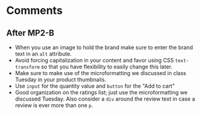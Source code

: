 # Comments

## After MP2-B

* When you use an image to hold the brand make sure to enter the brand text in an `alt` attribute.
* Avoid forcing capitalization in your content and favor using CSS `text-transform` so that you have flexibility to easily change this later. 
* Make sure to make use of the microformatting we discussed in class Tuesday in your product thumbnails.
* Use `input` for the quantity value and `button` for the "Add to cart"
* Good organization on the ratings list; just use the microformatting we discussed Tuesday. Also consider a `div` around the review text in case a review is ever more than one `p`.
